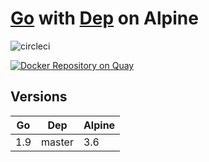 # [Go](https://golang.org) with [Dep](https://github.com/golang/dep) on Alpine

![circleci][circleci]

[![Docker Repository on Quay](https://quay.io/repository/vektorcloud/go/status "Docker Repository on Quay")](https://quay.io/repository/vektorcloud/go)

## Versions

Go   | Dep   | Alpine
-----|-------|---------------
|1.9 | master | 3.6

[circleci]: https://img.shields.io/circleci/project/github/vektorcloud/go.svg "go"
